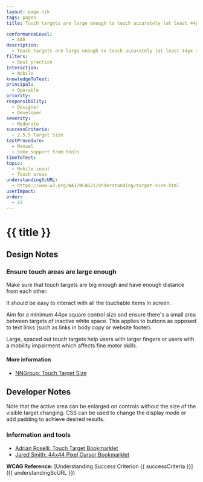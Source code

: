 ```yaml
---
layout: page.njk
tags: pages
title: Touch targets are large enough to touch accurately (at least 44px x 44px)

conformanceLevel:
  - AAA
description:
  - Touch targets are large enough to touch accurately (at least 44px x 44px)
filters:
  - Best practice
interaction:
  - Mobile
knowledgeToTest:
principal:
  - Operable
priority:
responsibility:
  - Designer
  - Developer
severity:
  - Moderate
successCriteria:
  - 2.5.5 Target Size
testProcedure:
  - Manual
  - Some support from tools
timeToTest:
topic:
  - Mobile input
  - Touch areas
understandingScURL:
  - https://www.w3.org/WAI/WCAG21/Understanding/target-size.html
userImpact:
order:
  - 43
---
```


# {{ title }}

## Design Notes

### Ensure touch areas are large enough

Make sure that touch targets are big enough and have enough distance from each other.

It should be easy to interact with all the touchable items in screen.

Aim for a minimum 44px square control size and ensure there's a small area between targets of inactive white space. This applies to buttons as opposed to text links (such as links in body copy or website footer).

Large, spaced out touch targets help users with larger fingers or users with a mobility impairment which affects fine motor skills.

#### More information

- [NNGroup: Touch Target Size](https://www.nngroup.com/articles/touch-target-size/)

## Developer Notes

Note that the active area can be enlarged on controls without the size of the visible target changing. CSS can be used to change the display mode or add padding to achieve desired results.

### Information and tools

- [Adrian Roselli: Touch Target Bookmarklet](https://codepen.io/aardrian/pen/eYZWNyv)
- [Jared Smith: 44x44 Pixel Cursor Bookmarklet](https://codepen.io/jared_w_smith/full/vYGXeMy)

**WCAG Reference:** [Understanding Success Criterion {{ successCriteria }}]({{ understandingScURL }})